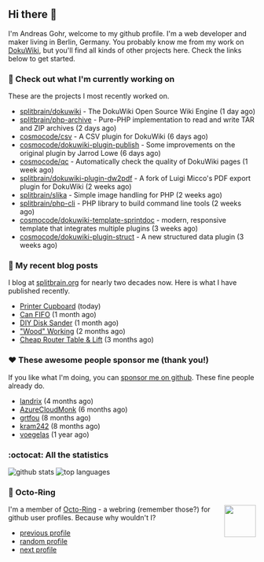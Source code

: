 ## Hi there :wave:

I'm Andreas Gohr, welcome to my github profile. I'm a web developer and maker living in Berlin, Germany. You probably know me from my work on [DokuWiki](https://github.com/splitbrain/dokuwiki), but you'll find all kinds of other projects here. Check the links below to get started.

### :hammer: Check out what I'm currently working on

These are the projects I most recently worked on.


- [splitbrain/dokuwiki](https://github.com/splitbrain/dokuwiki) - The DokuWiki Open Source Wiki Engine (1 day ago)
- [splitbrain/php-archive](https://github.com/splitbrain/php-archive) - Pure-PHP implementation to read and write TAR and ZIP archives (2 days ago)
- [cosmocode/csv](https://github.com/cosmocode/csv) - A CSV plugin for DokuWiki (6 days ago)
- [cosmocode/dokuwiki-plugin-publish](https://github.com/cosmocode/dokuwiki-plugin-publish) - Some improvements on the original plugin by Jarrod Lowe (6 days ago)
- [cosmocode/qc](https://github.com/cosmocode/qc) - Automatically check the quality of DokuWiki pages (1 week ago)
- [splitbrain/dokuwiki-plugin-dw2pdf](https://github.com/splitbrain/dokuwiki-plugin-dw2pdf) - A fork of Luigi Micco&#39;s PDF export plugin for DokuWiki (2 weeks ago)
- [splitbrain/slika](https://github.com/splitbrain/slika) - Simple image handling for PHP (2 weeks ago)
- [splitbrain/php-cli](https://github.com/splitbrain/php-cli) - PHP library to build command line tools (2 weeks ago)
- [cosmocode/dokuwiki-template-sprintdoc](https://github.com/cosmocode/dokuwiki-template-sprintdoc) - modern, responsive template that integrates multiple plugins (3 weeks ago)
- [cosmocode/dokuwiki-plugin-struct](https://github.com/cosmocode/dokuwiki-plugin-struct) - A new structured data plugin (3 weeks ago)

### :scroll: My recent blog posts

I blog at [splitbrain.org](https://www.splitbrain.org) for nearly two decades now. Here is what I have published recently.


- [Printer Cupboard](https://www.splitbrain.org/blog/2021-02/24-printer_cupboard) (today)
- [Can FIFO](https://www.splitbrain.org/blog/2021-01/22-can_fifo) (1 month ago)
- [DIY Disk Sander](https://www.splitbrain.org/blog/2021-01/03-diy_disk_sander) (1 month ago)
- [&#34;Wood&#34; Working](https://www.splitbrain.org/blog/2020-12/13-wood_working) (2 months ago)
- [Cheap Router Table &amp; Lift](https://www.splitbrain.org/blog/2020-11/17-cheap_router_table_lift) (3 months ago)

### :hearts:️ These awesome people sponsor me (thank you!)

If you like what I'm doing, you can [sponsor me on github](https://github.com/sponsors/splitbrain). These fine people already do.


- [landrix](https://github.com/landrix) (4 months ago)
- [AzureCloudMonk](https://github.com/AzureCloudMonk) (6 months ago)
- [grtfou](https://github.com/grtfou) (8 months ago)
- [kram242](https://github.com/kram242) (8 months ago)
- [voegelas](https://github.com/voegelas) (1 year ago)

### :octocat: All the statistics

 ![github stats](https://github-readme-stats.vercel.app/api?username=splitbrain&show_icons=true&hide_title=true)
![top languages](https://github-readme-stats.vercel.app/api/top-langs/?username=splitbrain&layout=compact)


### :octopus: Octo-Ring

<img width="64" height="65" src="https://octo-ring.com/static/img/octo.png" align="right" alt="">

I'm a member of [Octo-Ring](https://octo-ring.com/) - a webring (remember those?) for github user profiles. Because why wouldn't I? 

* [previous profile](https://octo-ring.com/p/splitbrain/prev)
* [random profile](https://octo-ring.com/p/splitbrain/random)
* [next profile](https://octo-ring.com/p/splitbrain/next)

